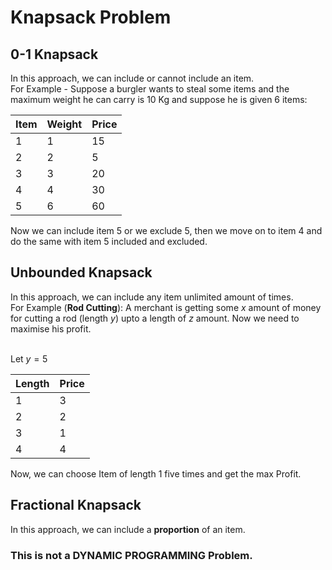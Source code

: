 # Knapsack Problem

## 0-1 Knapsack

In this approach, we can include or cannot include an item.<br>
For Example - Suppose a burgler wants to steal some items and the maximum weight he can carry is $10$ Kg and suppose he is given 6 items:<br>

| Item | Weight | Price |
| ---- | ------ | ----- |
| 1    | 1      | 15    |
| 2    | 2      | 5     |
| 3    | 3      | 20    |
| 4    | 4      | 30    |
| 5    | 6      | 60    |

Now we can include item $5$ or we exclude $5$, then we move on to item $4$ and do the same with item $5$ included and excluded.

## Unbounded Knapsack

In this approach, we can include any item unlimited amount of times.<br>
For Example (**Rod Cutting**): A merchant is getting some $x$ amount of money for cutting a rod (length $y$) upto a length of $z$ amount. Now we need to maximise his profit.

<br> Let $y = 5$

| Length | Price |
| ------ | ----- |
| 1      | 3     |
| 2      | 2     |
| 3      | 1     |
| 4      | 4     |

Now, we can choose Item of length $1$ five times and get the max Profit.

## Fractional Knapsack

In this approach, we can include a **proportion** of an item.<br>

### This is **not a DYNAMIC PROGRAMMING Problem**.
